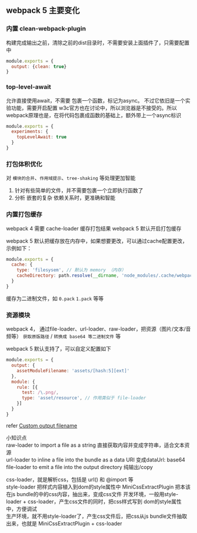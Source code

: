 ## webpack 5 主要变化

### 内置 clean-webpack-plugin
构建完成输出之前，清除之前的dist目录时，不需要安装上面插件了，只需要配置中

```js
module.exports = {
  output: {clean: true}
}
```

### top-level-await
允许直接使用await，不需要 包裹一个函数，标记为async。 不过它依旧是一个实验功能，需要开启配置
w3c官方也在讨论中，所以浏览器是不接受的。所以webpack原理也是，在将代码包裹成函数的基础上，额外带上一个async标识

```js
module.exports = {
  experiments: {
    topLevelAwait: true
  }
}
```

### 打包体积优化
对 `模块的合并`、`作用域提示`、`tree-shaking` 等处理更加智能
1. 针对有些简单的文件，并不需要包裹一个立即执行函数了
2. 分析 嵌套的复杂 依赖关系时，更准确和智能

### 内置打包缓存
webpack 4 需要 cache-loader 缓存打包结果
webpack 5 默认开启打包缓存

webpack 5 默认把缓存放在内存中，如果想要更改，可以通过cache配置更改，示例如下：

```js
module.exports = {
  cache: {
    type: 'filesysem', // 默认为 memory （内存）
    cacheDirectory: path.resolve(__dirname, 'node_modules/.cache/webpack')
  }
}
```

缓存为二进制文件，如 `0.pack` `1.pack` 等等

### 资源模块
webpack 4， 通过file-loader、url-loader、raw-loader，把资源（图片/文本/音频等） `获取原版路径` / `转换成 base64 等二进制文件` 等

webpack 5 默认支持了，可以自定义配置如下

```js
module.exports = {
  output: {
    assetModuleFilename: 'assets/[hash:5][ext]'
  },
  module: {
    rule: [{
      test: /\.png/,
      type: 'asset/resource', // 作用类似于 file-loader
    }]
  }
}
```

refer
[Custom output filename](https://webpack.js.org/guides/asset-modules/#custom-output-filename)

小知识点  
raw-loader to import a file as a string 直接获取内容并变成字符串，适合文本资源  
url-loader to inline a file into the bundle as a data URI 变成dataUrl: base64  
file-loader to emit a file into the output directory  纯输出/copy  

css-loader，就是解析css，包括是 url() 和 @import 等  
style-loader 把样式内容植入到dom的style属性中
MiniCssExtractPlugin 把本该在js bundle的中的css内容，抽出来，变成css文件
开发环境，一般用style-loader + css-loader，产生css文件的同时，把css样式写到 dom的style属性中，方便调试  
生产环境，就不用style-loader了，产生css文件后，把css从js bundle文件抽取出来，也就是 MiniCssExtractPlugin + css-loader
